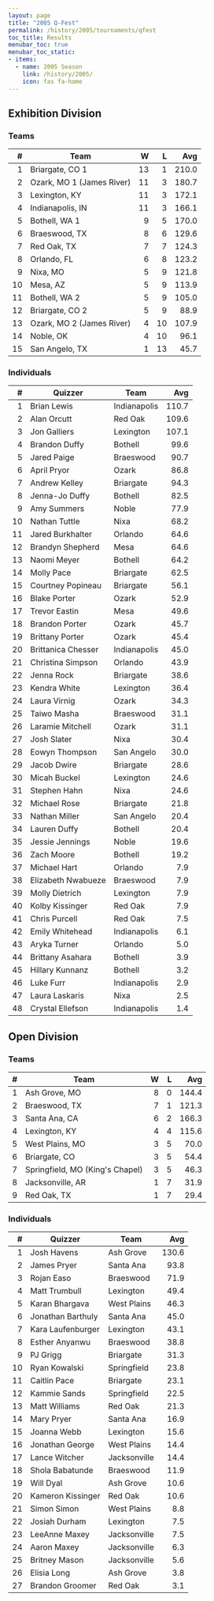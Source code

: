 ```yaml
---
layout: page
title: "2005 Q-Fest"
permalink: /history/2005/tournaments/qfest
toc_title: Results
menubar_toc: true
menubar_toc_static:
- items:
  - name: 2005 Season
    link: /history/2005/
    icon: fas fa-home
---
```


## Exhibition Division

### Teams

|    # | Team                      |    W |    L |   Avg |
| ---: | ------------------------- | ---: | ---: | ----: |
|    1 | Briargate, CO 1           |   13 |    1 | 210.0 |
|    2 | Ozark, MO 1 (James River) |   11 |    3 | 180.7 |
|    3 | Lexington, KY             |   11 |    3 | 172.1 |
|    4 | Indianapolis, IN          |   11 |    3 | 166.1 |
|    5 | Bothell, WA 1             |    9 |    5 | 170.0 |
|    6 | Braeswood, TX             |    8 |    6 | 129.6 |
|    7 | Red Oak, TX               |    7 |    7 | 124.3 |
|    8 | Orlando, FL               |    6 |    8 | 123.2 |
|    9 | Nixa, MO                  |    5 |    9 | 121.8 |
|   10 | Mesa, AZ                  |    5 |    9 | 113.9 |
|   11 | Bothell, WA 2             |    5 |    9 | 105.0 |
|   12 | Briargate, CO 2           |    5 |    9 |  88.9 |
|   13 | Ozark, MO 2 (James River) |    4 |   10 | 107.9 |
|   14 | Noble, OK                 |    4 |   10 |  96.1 |
|   15 | San Angelo, TX            |    1 |   13 |  45.7 |

### Individuals

|    # | Quizzer            | Team         |   Avg |
| ---: | ------------------ | ------------ | ----: |
|    1 | Brian Lewis        | Indianapolis | 110.7 |
|    2 | Alan Orcutt        | Red Oak      | 109.6 |
|    3 | Jon Galliers       | Lexington    | 107.1 |
|    4 | Brandon Duffy      | Bothell      |  99.6 |
|    5 | Jared Paige        | Braeswood    |  90.7 |
|    6 | April Pryor        | Ozark        |  86.8 |
|    7 | Andrew Kelley      | Briargate    |  94.3 |
|    8 | Jenna-Jo Duffy     | Bothell      |  82.5 |
|    9 | Amy Summers        | Noble        |  77.9 |
|   10 | Nathan Tuttle      | Nixa         |  68.2 |
|   11 | Jared Burkhalter   | Orlando      |  64.6 |
|   12 | Brandyn Shepherd   | Mesa         |  64.6 |
|   13 | Naomi Meyer        | Bothell      |  64.2 |
|   14 | Molly Pace         | Briargate    |  62.5 |
|   15 | Courtney Popineau  | Briargate    |  56.1 |
|   16 | Blake Porter       | Ozark        |  52.9 |
|   17 | Trevor Eastin      | Mesa         |  49.6 |
|   18 | Brandon Porter     | Ozark        |  45.7 |
|   19 | Brittany Porter    | Ozark        |  45.4 |
|   20 | Brittanica Chesser | Indianapolis |  45.0 |
|   21 | Christina Simpson  | Orlando      |  43.9 |
|   22 | Jenna Rock         | Briargate    |  38.6 |
|   23 | Kendra White       | Lexington    |  36.4 |
|   24 | Laura Virnig       | Ozark        |  34.3 |
|   25 | Taiwo Masha        | Braeswood    |  31.1 |
|   26 | Laramie Mitchell   | Ozark        |  31.1 |
|   27 | Josh Slater        | Nixa         |  30.4 |
|   28 | Eowyn Thompson     | San Angelo   |  30.0 |
|   29 | Jacob Dwire        | Briargate    |  28.6 |
|   30 | Micah Buckel       | Lexington    |  24.6 |
|   31 | Stephen Hahn       | Nixa         |  24.6 |
|   32 | Michael Rose       | Briargate    |  21.8 |
|   33 | Nathan Miller      | San Angelo   |  20.4 |
|   34 | Lauren Duffy       | Bothell      |  20.4 |
|   35 | Jessie Jennings    | Noble        |  19.6 |
|   36 | Zach Moore         | Bothell      |  19.2 |
|   37 | Michael Hart       | Orlando      |   7.9 |
|   38 | Elizabeth Nwabueze | Braeswood    |   7.9 |
|   39 | Molly Dietrich     | Lexington    |   7.9 |
|   40 | Kolby Kissinger    | Red Oak      |   7.9 |
|   41 | Chris Purcell      | Red Oak      |   7.5 |
|   42 | Emily Whitehead    | Indianapolis |   6.1 |
|   43 | Aryka Turner       | Orlando      |   5.0 |
|   44 | Brittany Asahara   | Bothell      |   3.9 |
|   45 | Hillary Kunnanz    | Bothell      |   3.2 |
|   46 | Luke Furr          | Indianapolis |   2.9 |
|   47 | Laura Laskaris     | Nixa         |   2.5 |
|   48 | Crystal Ellefson   | Indianapolis |   1.4 |

## Open Division

### Teams

|    # | Team                            |    W |    L |   Avg |
| ---: | ------------------------------- | ---: | ---: | ----: |
|    1 | Ash Grove, MO                   |    8 |    0 | 144.4 |
|    2 | Braeswood, TX                   |    7 |    1 | 121.3 |
|    3 | Santa Ana, CA                   |    6 |    2 | 166.3 |
|    4 | Lexington, KY                   |    4 |    4 | 115.6 |
|    5 | West Plains, MO                 |    3 |    5 |  70.0 |
|    6 | Briargate, CO                   |    3 |    5 |  54.4 |
|    7 | Springfield, MO (King's Chapel) |    3 |    5 |  46.3 |
|    8 | Jacksonville, AR                |    1 |    7 |  31.9 |
|    9 | Red Oak, TX                     |    1 |    7 |  29.4 |

### Individuals

|    # | Quizzer           | Team         |   Avg |
| ---: | ----------------- | ------------ | ----: |
|    1 | Josh Havens       | Ash Grove    | 130.6 |
|    2 | James Pryer       | Santa Ana    |  93.8 |
|    3 | Rojan Easo        | Braeswood    |  71.9 |
|    4 | Matt Trumbull     | Lexington    |  49.4 |
|    5 | Karan Bhargava    | West Plains  |  46.3 |
|    6 | Jonathan Barthuly | Santa Ana    |  45.0 |
|    7 | Kara Laufenburger | Lexington    |  43.1 |
|    8 | Esther Anyanwu    | Braeswood    |  38.8 |
|    9 | PJ Grigg          | Briargate    |  31.3 |
|   10 | Ryan Kowalski     | Springfield  |  23.8 |
|   11 | Caitlin Pace      | Briargate    |  23.1 |
|   12 | Kammie Sands      | Springfield  |  22.5 |
|   13 | Matt Williams     | Red Oak      |  21.3 |
|   14 | Mary Pryer        | Santa Ana    |  16.9 |
|   15 | Joanna Webb       | Lexington    |  15.6 |
|   16 | Jonathan George   | West Plains  |  14.4 |
|   17 | Lance Witcher     | Jacksonville |  14.4 |
|   18 | Shola Babatunde   | Braeswood    |  11.9 |
|   19 | Will Dyal         | Ash Grove    |  10.6 |
|   20 | Kameron Kissinger | Red Oak      |  10.6 |
|   21 | Simon Simon       | West Plains  |   8.8 |
|   22 | Josiah Durham     | Lexington    |   7.5 |
|   23 | LeeAnne Maxey     | Jacksonville |   7.5 |
|   24 | Aaron Maxey       | Jacksonville |   6.3 |
|   25 | Britney Mason     | Jacksonville |   5.6 |
|   26 | Elisia Long       | Ash Grove    |   3.8 |
|   27 | Brandon Groomer   | Red Oak      |   3.1 |

